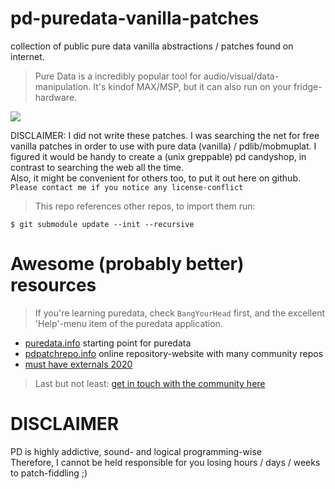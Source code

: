 # pd-puredata-vanilla-patches

collection of public pure data vanilla abstractions / patches found on internet.<br>

> Pure Data is a incredibly popular tool for audio/visual/data-manipulation. It's kindof MAX/MSP, but it can also run on your fridge-hardware.

<img src="http://jeromeabel.net/files/code/pd/ateliers/illusions-sonores/01.puredata/gif/eniac.gif"/>

DISCLAIMER: I did not write these patches. I was searching the net for free
vanilla patches in order to use with pure data (vanilla) / pdlib/mobmuplat.
I figured it would be handy to create a (unix greppable) pd candyshop, in contrast to searching the web all the time.<br>
Also, it might be convenient for others too, to put it out here on github.
<br>
`Please contact me if you notice any license-conflict`

> This repo references other repos, to import them run:

```
$ git submodule update --init --recursive
```
# Awesome (probably better) resources

> If you're learning puredata, check `BangYourHead` first, and the excellent 'Help'-menu item of the puredata application.

* [puredata.info](http://puredata.info) starting point for puredata
* [pdpatchrepo.info](http://www.pdpatchrepo.info) online repository-website with many community repos
* [must have externals 2020](https://docs.google.com/spreadsheets/d/11Crgg1d4DqxToUyTrf4TxzwM9IJEMmq2MZ7TbWBMDIo/edit#gid=0)

> Last but not least: [get in touch with the community here](http://puredata.info/community)

# DISCLAIMER

PD is highly addictive, sound- and logical programming-wise <BR>
Therefore, I cannot be held responsible for you losing hours / days / weeks to patch-fiddling ;)

